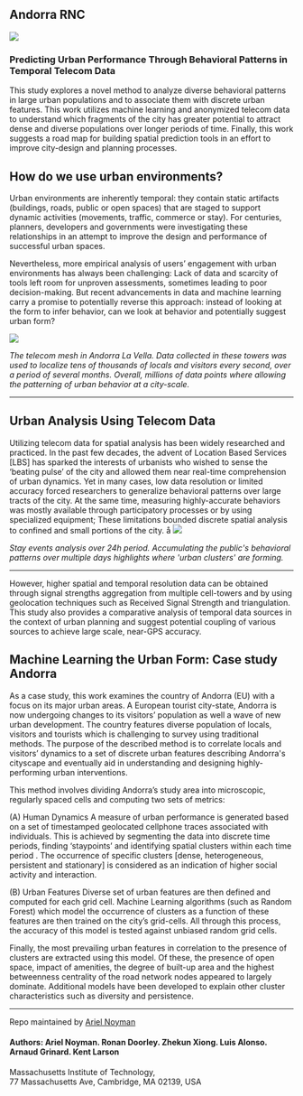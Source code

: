 ## Andorra RNC

![](/DOCS/2.gif)

### Predicting Urban Performance Through Behavioral Patterns in Temporal Telecom Data
This study explores a novel method to analyze diverse behavioral patterns in large urban populations and to associate them with discrete urban features. This work utilizes machine learning and anonymized telecom data to understand which fragments of the city has greater potential to attract dense and diverse populations over longer periods of time.   Finally, this work suggests a road map for building spatial prediction tools in an effort to improve city-design and planning processes.  


## How do we use urban environments?
Urban environments are inherently temporal: they contain static artifacts (buildings, roads, public or open spaces) that are staged to support dynamic activities (movements, traffic, commerce or stay). For centuries, planners, developers and governments were investigating these relationships in an attempt to improve the design and performance of successful urban spaces.


Nevertheless, more empirical analysis of users’ engagement with urban environments has always been challenging:  Lack of data and scarcity of tools left room for unproven assessments, sometimes leading to poor decision-making. But recent advancements in data and machine learning carry a promise to potentially reverse this approach: instead of looking at the form to infer behavior, can we look at behavior and potentially suggest urban form?


![](/DOCS/0.gif)

_The telecom mesh in Andorra La Vella. Data collected in these towers was used to localize tens of thousands of locals and visitors every second, over a period of several months. Overall, millions of data points where allowing the patterning of urban behavior at a city-scale._  
____



## Urban Analysis Using Telecom Data
Utilizing telecom data for spatial analysis has been widely researched and practiced. In the past few decades, the advent of Location Based Services [LBS] has sparked the interests of urbanists who wished to sense the ‘beating pulse’ of the city and allowed them near real-time comprehension of urban dynamics. Yet in many cases, low data resolution or limited accuracy forced researchers to generalize behavioral patterns over large tracts of the city. At the same time, measuring highly-accurate behaviors was mostly available through participatory processes or by using specialized equipment; These limitations bounded discrete spatial analysis to confined and small portions of the city.
å
![](/DOCS/1.gif)

_Stay events analysis over 24h period. Accumulating the public's behavioral patterns  over multiple days highlights where 'urban clusters' are forming._
____
However, higher spatial and temporal resolution data can be obtained through signal strengths aggregation from multiple cell-towers and by using geolocation techniques such as Received Signal Strength and triangulation. This study also provides a comparative analysis of temporal data sources in the context of urban planning and suggest potential coupling of various sources to achieve large scale, near-GPS accuracy. 


## Machine Learning the Urban Form: Case study Andorra 
As a case study, this work examines the country of Andorra (EU) with a focus on its major urban areas. A European tourist city-state, Andorra is now undergoing changes to its visitors’ population as well a wave of new urban development. The country features diverse population of locals, visitors and tourists which is challenging to survey using traditional methods. The purpose of the described method is to correlate locals and visitors’ dynamics to a set of discrete urban features describing Andorra's cityscape and eventually aid in understanding and designing highly-performing urban interventions.


This method involves dividing Andorra’s study area into microscopic, regularly spaced cells and computing two sets of metrics:

(A) Human Dynamics
 A measure of urban performance is generated based on a set of timestamped geolocated cellphone traces associated with individuals. This is achieved by segmenting the data into discrete time periods, finding ‘staypoints’ and identifying spatial clusters within each time period . The occurrence of specific clusters [dense, heterogeneous, persistent and stationary] is considered as an indication of higher social activity and interaction.

(B) Urban Features
Diverse set of urban features are then defined and computed for each grid cell. Machine Learning algorithms (such as Random Forest) which model the occurrence of clusters as a function of these features are then trained on the city’s grid-cells. All through this process, the accuracy of this model is tested against unbiased random grid cells.

Finally, the most prevailing urban features in correlation to the presence of clusters are extracted using this model. Of these, the presence of open space, impact of amenities, the degree of built-up area and the highest betweenness centrality of the road network nodes appeared to largely dominate. Additional models have been developed to explain other cluster characteristics such as diversity and persistence. 

____

Repo maintained by [Ariel Noyman](http://arielnoyman.com)

#### Authors: Ariel Noyman. Ronan Doorley. Zhekun Xiong. Luis Alonso. Arnaud Grinard. Kent Larson 
Massachusetts Institute of Technology,  
77 Massachusetts Ave, Cambridge, MA 02139, USA 


